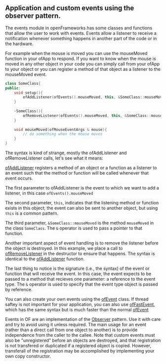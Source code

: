 ## Application and custom events using the observer pattern.

The events module in openFrameworks has some classes and functions that allow the user to work with events. Events allow a listener to receive a notification whenever something happens in another part of the code or in the hardware. 

For example when the mouse is moved you can use the mouseMoved function in your ofApp to respond. If you want to know when the mouse is moved in any other object in your code you can simply call from your ofApp to your object or you can register a method of that object as a listener to the mouseMoved event.

```cpp
class SomeClass{
public:
    void setup(){
        ofAddListener(ofEvents().mouseMoved, this, &SomeClass::mouseMoved);
    }
    
    ~SomeClass(){
        ofRemoveListener(ofEvents().mouseMoved, this, &SomeClass::mouseMoved);
    }
    
    void mouseMoved(ofMouseEventArgs & mouse){
        // do something when the mouse moves
    }
}
```

The syntax is kind of strange, mostly the ofAddListener and ofRemoveListener calls, let's see what it means:

[ofAddListener](ofEventUtils.html#ofAddListener) registers a method of an object or a function as a listener to an event such that the method or function will be called whenever that event occurs.

The first parameter to ofAddListener is the event to which we want to add a listener, in this case `ofEvents().mouseMoved`

The second parameter, `this`, indicates that the listening method or function exists in this object; the event can also be sent to another object, but using `this` is a common pattern.

The third parameter, `&SomeClass::mouseMoved` is the method `mouseMoved` in the class `SomeClass`. The `&` operator is used to pass a pointer to that function.

Another important aspect of event handling is to remove the listener before the object is destroyed. In this example, we place a call to [ofRemoveListener](ofEventUtils.html#ofRemoveListener) in the destructor to ensure that happens. The syntax is identical to the [ofAddListener](ofEventUtils.html#ofAddListener) function.

The last thing to notice is the signature (i.e., the syntax) of the event or function that will receive the event. In this case, the event expects to be passed to a method that recieves one parameter: a reference to the event type. The `&` operator is used to specify that the event type object is passed by reference.

You can also create your own events using the [ofEvent](ofEvent.html) class. If thread saftey is not important for your application, you can also use [ofFastEvent](ofFastEvent), which has the same syntax but is much faster than the normal [ofEvent](ofEvent.html)

Events in OF are an implementation of the [Observer](https://en.wikipedia.org/wiki/Observer_pattern) pattern. Use it with care and try to avoid using it unless required. The main usage for an event (rather than a direct call from one object to another) is to provide independence from the caller to the callee. Note that custom events must also be "unregistered" before an objects are destroyed, and that registration is not transfered or duplicated if a registered object is copied. However, transferall of the registration may be accomplished by implementing your own copy constructor.
